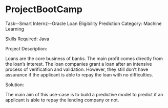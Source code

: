 # ProjectBootCamp
Task--Smart Internz--Oracle
Loan Eligibility Prediction
Category: Machine Learning

Skills Required:
Java

Project Description:

Loans are the core business of banks. The main profit comes directly from the loan’s interest. The loan companies grant a loan after an intensive process of verification and validation. However, they still don’t have assurance if the applicant is able to repay the loan with no difficulties.

Solution:

The main aim of this use-case is to build a predictive model to predict if an applicant is able to repay the lending company or not.
